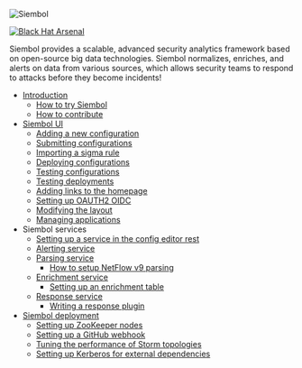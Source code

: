 ![Siembol](logo.svg)

[![Black Hat Arsenal](https://raw.githubusercontent.com/toolswatch/badges/54ad78bc63b24ce445e8241f179fe1ddeecf8eef/arsenal/usa/2021.svg)](https://www.blackhat.com/us-21/arsenal/schedule/index.html#siembol-an-open-source-real-time-siem-tool-based-on-big-data-technologies-24038) 

Siembol provides a scalable, advanced security analytics framework based on open-source big data technologies. Siembol normalizes, enriches, and alerts on data from various sources, which allows security teams to respond to attacks before they become incidents!

- [Introduction](/docs/introduction/introduction.md)
    - [How to try Siembol](/docs/introduction/how-tos/quickstart.md)
    - [How to contribute](/docs/introduction/how-tos/how_to_contribute.md)
- [Siembol UI](/docs/siembol_ui/siembol_ui.md)
    - [Adding a new configuration](/docs/siembol_ui/how-tos/how_to_add_new_config_in_siembol_ui.md)
    - [Submitting configurations](/docs/siembol_ui/how-tos/how_to_submit_config_in_siembol_ui.md)
    - [Importing a sigma rule](/docs/siembol_ui/how-tos/how_to_import_sigma_rules.md)
    - [Deploying configurations](/docs/siembol_ui/how-tos/how_to_deploy_configurations_in_siembol_ui.md)
    - [Testing configurations](/docs/siembol_ui/how-tos/how_to_test_config_in_siembol_ui.md)
    - [Testing deployments](/docs/siembol_ui/how-tos/how_to_test_deployment_in_siembol_ui.md)  
    - [Adding links to the homepage](/docs/siembol_ui/how-tos/how_to_add_links_to_siembol_ui_home_page.md)
    - [Setting up OAUTH2 OIDC](/docs/siembol_ui/how-tos/how_to_setup_oauth2_oidc_in_siembol_ui.md)
    - [Modifying the layout](/docs/siembol_ui/how-tos/how_to_modify_ui_layout.md)
    - [Managing applications](/docs/siembol_ui/how-tos/how_to_manage_applications.md)
- Siembol services    
    - [Setting up a service in the config editor rest](/docs/services/how-tos/how_to_set_up_service_in_config_editor_rest.md)
    - [Alerting service](/docs/services/siembol_alerting_services.md)
    - [Parsing service](/docs/services/siembol_parsing_services.md)
        - [How to setup NetFlow v9 parsing](/docs/services/how-tos/how_to_setup_netflow_v9_parsing.md)
    - [Enrichment service](/docs/services/siembol_enrichment_service.md)
        - [Setting up an enrichment table](/docs/services/how-tos/how_to_set_up_enrichment_table.md)
    - [Response service](/docs/services/siembol_response_service.md)
        - [Writing a response plugin](/docs/services/how-tos/how_to_write_response_plugin.md)
- [Siembol deployment](/docs/deployment/deployment.md)
    - [Setting up ZooKeeper nodes](/docs/deployment/how-tos/how_to_set_up_zookeeper_nodes.md)
    - [Setting up a GitHub webhook](/docs/deployment/how-tos/how_to_setup_github_webhook.md)
    - [Tuning the performance of Storm topologies](/docs/deployment/how-tos/how_to_tune_performance_of_storm_topologies.md)
    - [Setting up Kerberos for external dependencies](/docs/deployment/how-tos/how_to_set_up_kerberos_for_external_dependencies.md)
